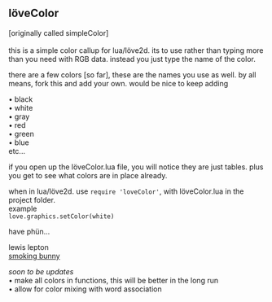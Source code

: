 löveColor
------
[originally called simpleColor]<br>
<br>this is a simple color callup for lua/löve2d. its to use rather than typing more than you need with RGB data.
instead you just type the name of the color.

there are a few colors [so far], these are the names you use as well. by all means, fork this and add your own. would be nice to keep adding

• black<br>
• white<br>
• gray<br>
• red<br>
• green<br>
• blue<br>
etc...

if you open up the löveColor.lua file, you will notice they are just tables. plus you get to see what colors are in place already.

when in lua/löve2d. use `require 'loveColor'`, with löveColor.lua in the project folder.<br>example<br>
`love.graphics.setColor(white)`

have phün...

lewis lepton<br>
[smoking bunny](http://smokingbunny.net)

*soon to be updates*<br>
• make all colors in functions, this will be better in the long run<br>
• allow for color mixing with word association